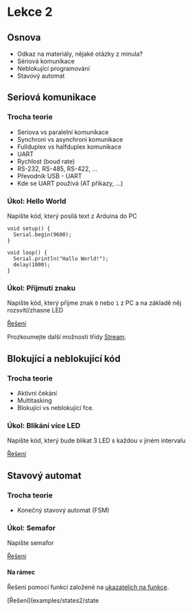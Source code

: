 # Lekce 2

## Osnova

- Odkaz na materiály, nějaké otázky z minula?
- Sériová komunikace
- Neblokující programování 
- Stavový automat

## Seriová komunikace

### Trocha teorie

- Seriova vs paralelní komunikace
- Synchroni vs asynchroni komunikace
- Fullduplex vs halfduplex komunikace 
- UART
- Rychlost (boud rate)
- RS-232, RS-485, RS-422, ...
- Převodník USB - UART
- Kde se UART používá (AT příkazy, ...)

### Úkol: Hello World

Napište kód, který posílá text z Arduina do PC

```Arduino
void setup() {
  Serial.begin(9600);
}

void loop() {
  Serial.println("Hallo World!");
  delay(1000);
}
```

### Úkol: Přijmutí znaku

Napište kód, který přijme znak `0` nebo `1` z PC a na základě něj rozsvítí/zhasne LED

[Řešení](examples/serial_read/serial_read.ino)

Prozkoumejte další možnosti třídy [Stream](https://www.arduino.cc/en/Reference/Stream).

## Blokující a neblokující kód  

### Trocha teorie

- Aktivní čekání
- Multitasking
- Blokující vs neblokující fce.

### Úkol: Blikání více LED

Napište kód, který bude blikat 3 LED s každou v jiném intervalu

[Řešení](examples/blink2/blink2.ino)

## Stavový automat

### Trocha teorie

- Konečný stavový automat (FSM)

### Úkol: Semafor

Napište semafor

[Řešení](examples/states/states.ino)

#### Na rámec

Řešení pomocí funkcí založené na [ukazatelích na funkce](http://boredzo.org/pointers/).

[Řešení](examples/states2/state


